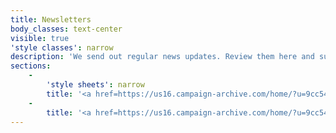 ```yaml
---
title: Newsletters
body_classes: text-center
visible: true
'style classes': narrow
description: 'We send out regular news updates. Review them here and subscribe if you''d like to be added to our mailing list. '
sections:
    -
        'style sheets': narrow
        title: '<a href=https://us16.campaign-archive.com/home/?u=9cc54a1aca50bb1824c727465&id=b6bc086adc>Issue 34</a>'
    -
        title: '<a href=https://us16.campaign-archive.com/home/?u=9cc54a1aca50bb1824c727465&id=51f25bc26a>Issue 33</a>'
---
```


